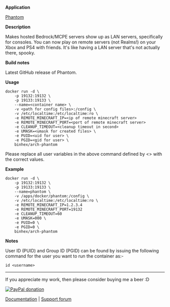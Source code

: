 **Application**

[Phantom](https://github.com/jhead/phantom)

**Description**

Makes hosted Bedrock/MCPE servers show up as LAN servers, specifically for consoles. You can now play on remote servers (not Realms!) on your Xbox and PS4 with friends. It's like having a LAN server that's not actually there, spooky.

**Build notes**

Latest GitHub release of Phantom.

**Usage**
```
docker run -d \
    -p 19132:19132 \
    -p 19133:19133 \
    --name=<container name> \
    -v <path for config files>:/config \
    -v /etc/localtime:/etc/localtime:ro \
    -e REMOTE_MINECRAFT_IP=<ip of remote minecraft server>
    -e REMOTE_MINECRAFT_PORT=<port of remote minecraft server>
    -e CLEANUP_TIMEOUT=<cleanup timeout in second>
    -e UMASK=<umask for created files> \
    -e PUID=<uid for user> \
    -e PGID=<gid for user> \
    binhex/arch-phantom
```
Please replace all user variables in the above command defined by <> with the correct values.

**Example**
```
docker run -d \
    -p 19132:19132 \
    -p 19133:19133 \
    --name=phantom \
    -v /apps/docker/phantom:/config \
    -v /etc/localtime:/etc/localtime:ro \
    -e REMOTE_MINECRAFT_IP=1.2.3.4
    -e REMOTE_MINECRAFT_PORT=19132
    -e CLEANUP_TIMEOUT=60
    -e UMASK=000 \
    -e PUID=0 \
    -e PGID=0 \
    binhex/arch-phantom
```

**Notes**

User ID (PUID) and Group ID (PGID) can be found by issuing the following command for the user you want to run the container as:-

```
id <username>
```
___
If you appreciate my work, then please consider buying me a beer  :D

[![PayPal donation](https://www.paypal.com/en_US/i/btn/btn_donate_SM.gif)](https://www.paypal.com/cgi-bin/webscr?cmd=_s-xclick&hosted_button_id=MM5E27UX6AUU4)

[Documentation](https://github.com/binhex/documentation) | [Support forum](https://forums.unraid.net/topic/90344-support-binhex-phantom/)